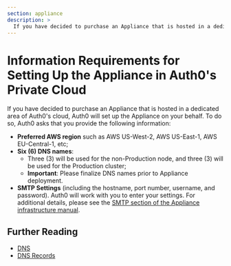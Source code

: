 ```yaml
---
section: appliance
description: >
  If you have decided to purchase an Appliance that is hosted in a dedicated area of Auth0's cloud, Auth0 will set up the Appliance on your behalf. This document describes the necessary information.
---
```


# Information Requirements for Setting Up the Appliance in Auth0's Private Cloud

If you have decided to purchase an Appliance that is hosted in a dedicated area of Auth0's cloud, Auth0 will set up the Appliance on your behalf. To do so, Auth0 asks that you provide the following information:

* **Preferred AWS region** such as AWS US-West-2, AWS US-East-1, AWS EU-Central-1, etc;
* **Six (6) DNS names**:
    * Three (3) will be used for the non-Production node, and three (3) will be used for the Production cluster;
    * **Important**: Please finalize DNS names prior to Appliance deployment.
* **SMTP Settings** (including the hostname, port number, username, and password). Auth0 will work with you to enter your settings. For additional details, please see the [SMTP section of the Appliance infrastructure manual](/appliance/infrastructure/security#smtp).

## Further Reading

* [DNS](/appliance/infrastructure/dns)
* [DNS Records](/appliance/infrastructure/network#dns-records)
